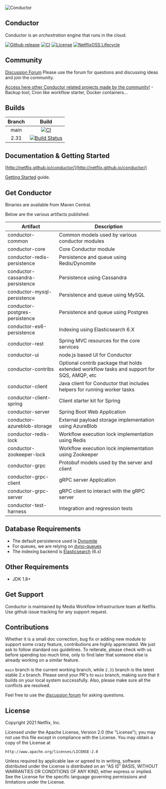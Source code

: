![Conductor](docs/docs/img/conductor-vector-x.png)


## Conductor
Conductor is an _orchestration_ engine that runs in the cloud.



[![Github release](https://img.shields.io/github/v/release/Netflix/conductor.svg)](https://GitHub.com/Netflix/conductor/releases)
[![CI](https://github.com/Netflix/conductor/actions/workflows/ci.yml/badge.svg?branch=main)](https://github.com/Netflix/conductor/actions/workflows/ci.yml)
[![License](https://img.shields.io/github/license/Netflix/conductor.svg)](http://www.apache.org/licenses/LICENSE-2.0)
[![NetflixOSS Lifecycle](https://img.shields.io/osslifecycle/Netflix/conductor.svg)]()

## Community
[Discussion Forum](https://github.com/Netflix/conductor/discussions) Please use the forum for questions and discussing ideas and join the community.

[Access here other Conductor related projects made by the community!](/RELATED.md) - Backup tool, Cron like workflow starter, Docker containers...

## Builds
| Branch |                                                     Build                                                     |
|:------:|:-------------------------------------------------------------------------------------------------------------:|
| main | [![CI](https://github.com/Netflix/conductor/actions/workflows/ci.yml/badge.svg?branch=main)](https://github.com/Netflix/conductor/actions/workflows/ci.yml) |
| 2.31 | [![Build Status](https://travis-ci.com/Netflix/conductor.svg?branch=2.31)](https://travis-ci.com/Netflix/conductor) |

## Documentation & Getting Started
[http://netflix.github.io/conductor/](http://netflix.github.io/conductor/)

[Getting Started](https://netflix.github.io/conductor/gettingstarted/basicconcepts/) guide.

## Get Conductor
Binaries are available from Maven Central.

Below are the various artifacts published:

| Artifact | Description |
| ----------- | --------------- |
| conductor-common | Common models used by various conductor modules |
| conductor-core | Core Conductor module |
| conductor-redis-persistence | Persistence and queue using Redis/Dynomite |
| conductor-cassandra-persistence | Persistence using Cassandra |
| conductor-mysql-persistence | Persistence and queue using MySQL |
| conductor-postgres-persistence | Persistence and queue using Postgres |
| conductor-es6-persistence | Indexing using Elasticsearch 6.X |
| conductor-rest | Spring MVC resources for the core services |
| conductor-ui | node.js based UI for Conductor |
| conductor-contribs | Optional contrib package that holds extended workflow tasks and support for SQS, AMQP, etc|
| conductor-client | Java client for Conductor that includes helpers for running worker tasks |
| conductor-client-spring | Client starter kit for Spring |
| conductor-server | Spring Boot Web Application |
| conductor-azureblob-storage | External payload storage implementation using AzureBlob |
| conductor-redis-lock | Workflow execution lock implementation using Redis |
| conductor-zookeeper-lock | Workflow execution lock implementation using Zookeeper |
| conductor-grpc | Protobuf models used by the server and client |
| conductor-grpc-client | gRPC server Application |
| conductor-grpc-server | gRPC client to interact with the gRPC server |
| conductor-test-harness | Integration and regression tests |

## Database Requirements

* The default persistence used is [Dynomite](https://github.com/Netflix/dynomite)
* For queues, we are relying on [dyno-queues](https://github.com/Netflix/dyno-queues)
* The indexing backend is [Elasticsearch](https://www.elastic.co/) (6.x)

## Other Requirements
* JDK 1.8+

## Get Support
Conductor is maintained by Media Workflow Infrastructure team at Netflix.  Use github issue tracking for any support request. 

## Contributions
Whether it is a small doc correction, bug fix or adding new module to support some crazy feature, contributions are highly appreciated. We just ask to follow standard oss guidelines. To reiterate, please check with us before spending too much time, only to find later that someone else is already working on a similar feature. 

`main` branch is the current working branch, while `2.31` branch is the latest stable 2.x branch. Please send your PR's to `main` branch, making sure that it builds on your local system successfully. Also, please make sure all the conflicts are resolved.

Feel free to use the [discussion forum](https://github.com/Netflix/conductor/discussions) for asking questions.

## License
Copyright 2021 Netflix, Inc.

Licensed under the Apache License, Version 2.0 (the "License");
you may not use this file except in compliance with the License.
You may obtain a copy of the License at

    http://www.apache.org/licenses/LICENSE-2.0

Unless required by applicable law or agreed to in writing, software
distributed under the License is distributed on an "AS IS" BASIS,
WITHOUT WARRANTIES OR CONDITIONS OF ANY KIND, either express or implied.
See the License for the specific language governing permissions and
limitations under the License.

